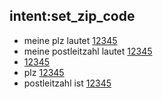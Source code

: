 ## intent:set_zip_code
- meine plz lautet [12345](address_zip_code)
- meine postleitzahl lautet [12345](address_zip_code)
- [12345](address_zip_code)
- plz [12345](address_zip_code)
- postleitzahl ist [12345](address_zip_code)
